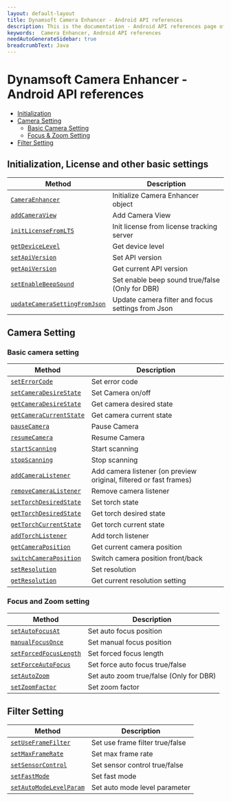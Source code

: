 ```yaml
---
layout: default-layout
title: Dynamsoft Camera Enhancer - Android API references
description: This is the documentation - Android API references page of Dynamsoft Camera Enhancer.
keywords:  Camera Enhancer, Android API references
needAutoGenerateSidebar: true
breadcrumbText: Java
---
```


# Dynamsoft Camera Enhancer - Android API references
- [Initialization](#Initialization-License-and-other-basic-settings)
- [Camera Setting](#Camera-Setting)
    - [Basic Camera Setting](#Basic-camera-setting)
    - [Focus & Zoom Setting](#Focus-and-Zoom-setting)
- [Filter Setting](#Filter-Setting)

## Initialization, License and other basic settings

| Method | Description |
|-----------------|---------------|
| [`CameraEnhancer`](initialization/initialization.md#CameraEnhancer-and-addCameraView) | Initialize Camera Enhancer object |
| [`addCameraView`](initialization/initialization.md#CameraEnhancer-and-addCameraView) | Add Camera View |
|[`initLicenseFromLTS`](initialization/initialization.md#initLicenseFromLTS)| Init license from license tracking server |
|[`getDeviceLevel`](initialization/initialization.md#getDeviceLevel)| Get device level |
|[`setApiVersion`](initialization/initialization.md#getApiVersion-and-setApiVersion)| Set API version |
|[`getApiVersion`](initialization/initialization.md#getApiVersion-and-setApiVersion)| Get current API version |
|[`setEnableBeepSound`](initialization/initialization.md#setEnableBeepSound)| Set enable beep sound true/false (Only for DBR) |
| [`updateCameraSettingFromJson`](filter-setting/filter.md#updateCameraSettingFromJson) | Update camera filter and focus settings from Json |

## Camera Setting

### Basic camera setting

| Method | Description |
|-----------------|---------------|
| [`setErrorCode`](basic-settings/basic-settings.md#setErrorCode) | Set error code |
| [`setCameraDesireState`](basic-settings/basic-settings.md#getCameraCurrentState-getCameraDesireState-and-setCameraDesireState) | Set Camera on/off |
| [`getCameraDesireState`](basic-settings/basic-settings.md#getCameraCurrentState-getCameraDesireState-and-setCameraDesireState) | Get camera desired state |
| [`getCameraCurrentState`](basic-settings/basic-settings.md#getCameraCurrentState-getCameraDesireState-and-setCameraDesireState) | Get camera current state |
| [`pauseCamera`](basic-settings/basic-settings.md#pauseCamera-and-resumeCamera) | Pause Camera |
| [`resumeCamera`](basic-settings/basic-settings.md#pauseCamera-and-resumeCamera) | Resume Camera |
| [`startScanning`](basic-settings/basic-settings.md#stopScanning-and-startScanning) | Start scanning |
| [`stopScanning`](basic-settings/basic-settings.md#stopScanning-and-startScanning) | Stop scanning |
| [`addCameraListener`](basic-settings/basic-settings.md#addCameraListener-and-removeCameraListener) | Add camera listener (on preview original, filtered or fast frames) |
| [`removeCameraListener`](basic-settings/basic-settings.md#addCameraListener-and-removeCameraListener) | Remove camera listener |
| [`setTorchDesiredState`](basic-settings/basic-settings.md#getTorchCurrentState-getTorchDesiredState-and-setTorchDesiredState) | Set torch state |
| [`getTorchDesiredState`](basic-settings/basic-settings.md#getTorchCurrentState-getTorchDesiredState-and-setTorchDesiredState) | Get torch desired state |
| [`getTorchCurrentState`](basic-settings/basic-settings.md#getTorchCurrentState-getTorchDesiredState-and-setTorchDesiredState) | Get torch current state |
| [`addTorchListener`](basic-settings/basic-settings.md#addTorchListener) | Add torch listener |
| [`getCameraPosition`](basic-settings/basic-settings.md#getCameraPosition-and-switchCameraPosition) | Get current camera position |
| [`switchCameraPosition`](basic-settings/basic-settings.md#getCameraPosition-and-switchCameraPosition) | Switch camera position front/back |
| [`setResolution`](basic-settings/basic-settings.md#getResolution-and-setResolution) | Set resolution |
| [`getResolution`](basic-settings/basic-settings.md#getResolution-and-setResolution) | Get current resolution setting |

### Focus and Zoom setting

| Method | Description |
|-----------------|---------------|
| [`setAutoFocusAt`](zoom-setting/zoom-focus.md#setAutoFocusAt) | Set auto focus position |
| [`manualFocusOnce`](zoom-setting/zoom-focus.md#manualFocusOnce) | Set manual focus position |
| [`setForcedFocusLength`](zoom-setting/zoom-focus.md#setForcedFocusLength) | Set forced focus length |
| [`setForceAutoFocus`](zoom-setting/zoom-focus.md#setForceAutoFocus) | Set force auto focus true/false |
| [`setAutoZoom`](zoom-setting/zoom-focus.md#setAutoZoom) | Set auto zoom true/false (Only for DBR)|
| [`setZoomFactor`](zoom-setting/zoom-focus.md#setZoomFactor) | Set zoom factor |

## Filter Setting

| Method | Description |
|-----------------|---------------|
| [`setUseFrameFilter`](filter-setting/filter.md#setUseFrameFilter) | Set use frame filter true/false |
| [`setMaxFrameRate`](filter-setting/filter.md#setMaxFrameRate) | Set max frame rate |
| [`setSensorControl`](filter-setting/filter.md#setSensorControl) | Set sensor control true/false |
| [`setFastMode`](filter-setting/filter.md#setFastMode) | Set fast mode |
| [`setAutoModeLevelParam`](filter-setting/filter.md#setAutoModeLevelParam) | Set auto mode level parameter |
